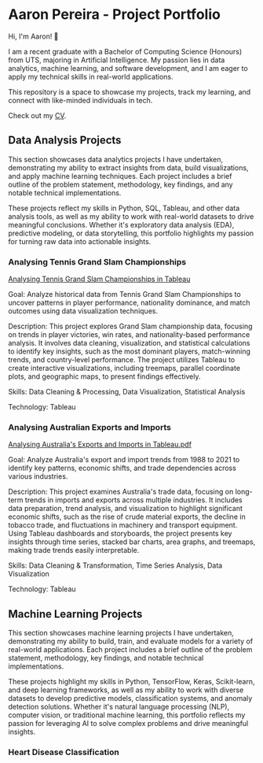 # Aaron Pereira - Project Portfolio

Hi, I'm Aaron! 👋

I am a recent graduate with a Bachelor of Computing Science (Honours) from UTS, majoring in Artificial Intelligence. My passion lies in data analytics, machine learning, and software development, and I am eager to apply my technical skills in real-world applications.

This repository is a space to showcase my projects, track my learning, and connect with like-minded individuals in tech.

Check out my [CV](/Resume.pdf).



## Data Analysis Projects

This section showcases data analytics projects I have undertaken, demonstrating my ability to extract insights from data, build visualizations, and apply machine learning techniques. Each project includes a brief outline of the problem statement, methodology, key findings, and any notable technical implementations.

These projects reflect my skills in Python, SQL, Tableau, and other data analysis tools, as well as my ability to work with real-world datasets to drive meaningful conclusions. Whether it's exploratory data analysis (EDA), predictive modeling, or data storytelling, this portfolio highlights my passion for turning raw data into actionable insights.

### Analysing Tennis Grand Slam Championships

[Analysing Tennis Grand Slam Championships in Tableau](https://github.com/Aaron-Pereira/Data-Analysis-Projects/blob/50c245d232af1f01692f4eae2285207f7f2ff4c2/Analysing%20Tennis%20Grand%20Slam%20Championships.pdf)

Goal: Analyze historical data from Tennis Grand Slam Championships to uncover patterns in player performance, nationality dominance, and match outcomes using data visualization techniques.

Description: This project explores Grand Slam championship data, focusing on trends in player victories, win rates, and nationality-based performance analysis. It involves data cleaning, visualization, and statistical calculations to identify key insights, such as the most dominant players, match-winning trends, and country-level performance. The project utilizes Tableau to create interactive visualizations, including treemaps, parallel coordinate plots, and geographic maps, to present findings effectively.

Skills: Data Cleaning & Processing, Data Visualization, Statistical Analysis

Technology: Tableau


### Analysing Australian Exports and Imports

[Analysing Australia's Exports and Imports in Tableau.pdf](https://github.com/Aaron-Pereira/Data-Analysis-Projects/blob/143d3cfae95acce4d3dc3762ef17be2b180c03bf/Analysing%20Australia%20Exports%20and%20Imports.pdf)

Goal: Analyze Australia's export and import trends from 1988 to 2021 to identify key patterns, economic shifts, and trade dependencies across various industries.

Description: This project examines Australia's trade data, focusing on long-term trends in imports and exports across multiple industries. It includes data preparation, trend analysis, and visualization to highlight significant economic shifts, such as the rise of crude material exports, the decline in tobacco trade, and fluctuations in machinery and transport equipment. Using Tableau dashboards and storyboards, the project presents key insights through time series, stacked bar charts, area graphs, and treemaps, making trade trends easily interpretable.

Skills: Data Cleaning & Transformation, Time Series Analysis, Data Visualization

Technology: Tableau


## Machine Learning Projects

This section showcases machine learning projects I have undertaken, demonstrating my ability to build, train, and evaluate models for a variety of real-world applications. Each project includes a brief outline of the problem statement, methodology, key findings, and notable technical implementations.

These projects highlight my skills in Python, TensorFlow, Keras, Scikit-learn, and deep learning frameworks, as well as my ability to work with diverse datasets to develop predictive models, classification systems, and anomaly detection solutions. Whether it's natural language processing (NLP), computer vision, or traditional machine learning, this portfolio reflects my passion for leveraging AI to solve complex problems and drive meaningful insights.


### Heart Disease Classification










